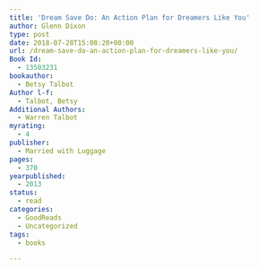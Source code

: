 ```yaml
---
title: 'Dream Save Do: An Action Plan for Dreamers Like You'
author: Glenn Dixon
type: post
date: 2018-07-28T15:08:20+00:00
url: /dream-save-do-an-action-plan-for-dreamers-like-you/
Book Id:
  - 13503231
bookauthor:
  - Betsy Talbot
Author l-f:
  - Talbot, Betsy
Additional Authors:
  - Warren Talbot
myrating:
  - 4
publisher:
  - Married with Luggage
pages:
  - 370
yearpublished:
  - 2013
status:
  - read
categories:
  - GoodReads
  - Uncategorized
tags:
  - books

---
```

